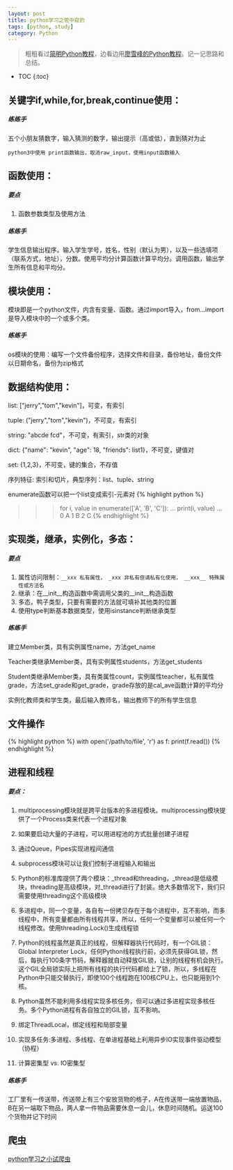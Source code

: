 ```yaml
---
layout: post
title: python学习之管中窥豹
tags: [python, study]
category: Python
---
```

> 粗粗看过[简明Python教程](http://www.kuqin.com/abyteofpython_cn/index.html)，边看边用[廖雪峰的Python教程](http://www.liaoxuefeng.com/wiki/0014316089557264a6b348958f449949df42a6d3a2e542c000)。记一记思路和总结。

* TOC
{:toc}

## 关键字if,while,for,break,continue使用：	

##### 练练手
五个小朋友猜数字，输入猜测的数字，输出提示（高或低），直到猜对为止
```
python3中使用 print函数输出，取消raw_input，使用input函数输入
```

## 函数使用：

##### 要点
1. 函数参数类型及使用方法

##### 练练手
学生信息输出程序。输入学生学号，姓名，性别（默认为男），以及一些选填项（联系方式，地址），分数。使用平均分计算函数计算平均分。调用函数，输出学生所有信息和平均分。

## 模块使用：
模块即是一个python文件，内含有变量、函数。通过import导入，from...import是导入模块中的一个或多个类。

##### 练练手
os模块的使用：编写一个文件备份程序，选择文件和目录，备份地址，备份文件以日期命名，备份为zip格式


## 数据结构使用：

list: ["jerry","tom","kevin"]，可变，有索引

tuple: ("jerry","tom","kevin")，不可变，有索引

string: "abcde fcd"，不可变，有索引，str类的对象

dict: {"name": "kevin", "age": 18, "friends": list1}，不可变，键值对

set: {1,2,3}，不可变，键的集合，不存值

序列特征: 索引和切片，典型序列：list、tuple、string
 
enumerate函数可以把一个list变成索引-元素对
{% highlight python %}
>>> for i, value in enumerate(['A', 'B', 'C']):
...     print(i, value)
...
0 A
1 B
2 C
{% endhighlight %}

## 实现类，继承，实例化，多态：

##### 要点
1. 属性访问限制：```__xxx 私有属性， _xxx 非私有但请私有化使用， __xxx__ 特殊属性或方法名```
2. 继承：在__init__构造函数中需调用父类的__init__构造函数
3. 多态，鸭子类型，只要有需要的方法就可填补其他类的位置
4. 使用type判断基本数据类型，使用isinstance判断继承类型

##### 练练手
建立Member类，具有实例属性name，方法get_name

Teacher类继承Member类，具有实例属性students，方法get_students

Student类继承Member类，具有类属性count，实例属性teacher，私有属性grade，方法set_grade和get_grade，grade存放的是cal_ave函数计算的平均分

实例化教师类和学生类，最后输入教师名，输出教师下的所有学生信息

## 文件操作

{% highlight python %}
with open('/path/to/file', 'r') as f:
    print(f.read())
{% endhighlight %}

## 进程和线程

##### 要点： 
1. multiprocessing模块就是跨平台版本的多进程模块。multiprocessing模块提供了一个Process类来代表一个进程对象
2. 如果要启动大量的子进程，可以用进程池的方式批量创建子进程
3. 通过Queue，Pipes实现进程间通信
4. subprocess模块可以让我们控制子进程输入和输出

1. Python的标准库提供了两个模块：_thread和threading，_thread是低级模块，threading是高级模块，对_thread进行了封装。绝大多数情况下，我们只需要使用threading这个高级模块
2. 多进程中，同一个变量，各自有一份拷贝存在于每个进程中，互不影响，而多线程中，所有变量都由所有线程共享，所以，任何一个变量都可以被任何一个线程修改。使用threading.Lock()生成线程锁
3. Python的线程虽然是真正的线程，但解释器执行代码时，有一个GIL锁：Global Interpreter Lock，任何Python线程执行前，必须先获得GIL锁，然后，每执行100条字节码，解释器就自动释放GIL锁，让别的线程有机会执行。这个GIL全局锁实际上把所有线程的执行代码都给上了锁，所以，多线程在Python中只能交替执行，即使100个线程跑在100核CPU上，也只能用到1个核。
4. Python虽然不能利用多线程实现多核任务，但可以通过多进程实现多核任务。多个Python进程有各自独立的GIL锁，互不影响。
5. 绑定ThreadLocal，绑定线程和局部变量

1. 实现多任务:多进程、多线程、在单进程基础上利用异步IO实现事件驱动模型（协程）
2. 计算密集型 vs. IO密集型

##### 练练手
工厂里有一传送带，传送带上有三个安放货物的格子，A在传送带一端放置物品，B在另一端取下物品，两人拿一件物品需要休息一会儿，休息时间随机。运送100个货物并记下时间


## 爬虫
[python学习之小试爬虫](/python-reptile-use-urllib2.html)